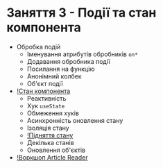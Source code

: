 # Заняття 3 - Події та стан компонента

- Обробка подій
  - Іменування атрибутів обробників `on*`
  - Додавання обробника події
  - Посилання на функцію
  - Анонімний колбек
  - Об'єкт події
- [!Стан компонента](./assets/state.png)
  - Реактивність
  - Хук `useState`
  - Обмеження хуків
  - Асинхронність оновлення стану
  - Ізоляція стану
  - [!Підняття стану](./assets/lifting-state.png)
  - Декілька станів
  - Оновлення об'єктів
- [!Воркшоп Article Reader](./assets/reader.png)
